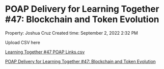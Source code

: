 # POAP Delivery for Learning Together #47: Blockchain and Token Evolution

Property: Joshua Cruz
Created time: September 2, 2022 2:32 PM

Upload CSV here

[Learning Together #47 POAP Links.csv](POAP%20Delivery%20for%20Learning%20Together%20#47%20Blockchain%209dcd14ea975b444baf39de115f197121/Learning_Together_47_POAP_Links.csv)

[POAP Delivery for Learning Together #47: Blockchain and Token Evolution](POAP%20Delivery%20for%20Learning%20Together%20#47%20Blockchain%209dcd14ea975b444baf39de115f197121/POAP%20Delivery%20for%20Learning%20Together%20#47%20Blockchain%20666a21ae13dc43c4863e0b428c8d5619.csv)
